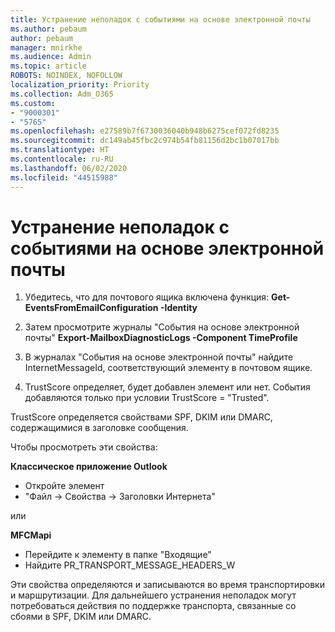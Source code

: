 ```yaml
---
title: Устранение неполадок с событиями на основе электронной почты
ms.author: pebaum
author: pebaum
manager: mnirkhe
ms.audience: Admin
ms.topic: article
ROBOTS: NOINDEX, NOFOLLOW
localization_priority: Priority
ms.collection: Adm_O365
ms.custom:
- "9000301"
- "5765"
ms.openlocfilehash: e27589b7f6730036040b948b6275cef072fd8235
ms.sourcegitcommit: dc149ab45fbc2c974b54fb81156d2bc1b07017bb
ms.translationtype: HT
ms.contentlocale: ru-RU
ms.lasthandoff: 06/02/2020
ms.locfileid: "44515988"
---
```

# <a name="troubleshooting-events-from-email"></a>Устранение неполадок с событиями на основе электронной почты

1. Убедитесь, что для почтового ящика включена функция: **Get-EventsFromEmailConfiguration -Identity <mailbox>**

2. Затем просмотрите журналы "События на основе электронной почты" **Export-MailboxDiagnosticLogs <mailbox> -Component TimeProfile**

3. В журналах "События на основе электронной почты" найдите InternetMessageId, соответствующий элементу в почтовом ящике.  

4. TrustScore определяет, будет добавлен элемент или нет. События добавляются только при условии TrustScore = "Trusted".

TrustScore определяется свойствами SPF, DKIM или DMARC, содержащимися в заголовке сообщения.

Чтобы просмотреть эти свойства:

**Классическое приложение Outlook**

- Откройте элемент
- "Файл -> Свойства -> Заголовки Интернета"

или

**MFCMapi**

- Перейдите к элементу в папке "Входящие"
- Найдите PR_TRANSPORT_MESSAGE_HEADERS_W

Эти свойства определяются и записываются во время транспортировки и маршрутизации. Для дальнейшего устранения неполадок могут потребоваться действия по поддержке транспорта, связанные со сбоями в SPF, DKIM или DMARC.